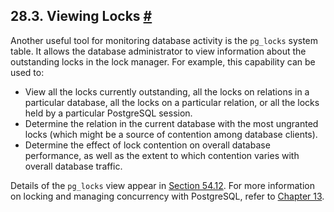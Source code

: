 ## 28.3. Viewing Locks [#](#MONITORING-LOCKS)

Another useful tool for monitoring database activity is the `pg_locks` system table. It allows the database administrator to view information about the outstanding locks in the lock manager. For example, this capability can be used to:

* View all the locks currently outstanding, all the locks on relations in a particular database, all the locks on a particular relation, or all the locks held by a particular PostgreSQL session.
* Determine the relation in the current database with the most ungranted locks (which might be a source of contention among database clients).
* Determine the effect of lock contention on overall database performance, as well as the extent to which contention varies with overall database traffic.

Details of the `pg_locks` view appear in [Section 54.12](view-pg-locks "54.12. pg_locks"). For more information on locking and managing concurrency with PostgreSQL, refer to [Chapter 13](mvcc "Chapter 13. Concurrency Control").
